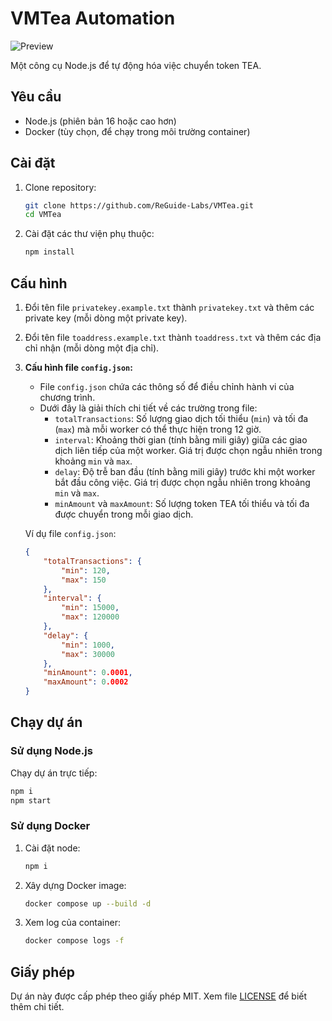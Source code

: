 # VMTea Automation

![Preview](./assets/preview.png)

Một công cụ Node.js để tự động hóa việc chuyển token TEA.

## Yêu cầu

- Node.js (phiên bản 16 hoặc cao hơn)
- Docker (tùy chọn, để chạy trong môi trường container)

## Cài đặt

1. Clone repository:
   ```bash
   git clone https://github.com/ReGuide-Labs/VMTea.git
   cd VMTea
   ```

2. Cài đặt các thư viện phụ thuộc:
   ```bash
   npm install
   ```

## Cấu hình

1. Đổi tên file `privatekey.example.txt` thành `privatekey.txt` và thêm các private key (mỗi dòng một private key).
2. Đổi tên file `toaddress.example.txt` thành `toaddress.txt` và thêm các địa chỉ nhận (mỗi dòng một địa chỉ).
3. **Cấu hình file `config.json`:**
   - File `config.json` chứa các thông số để điều chỉnh hành vi của chương trình.
   - Dưới đây là giải thích chi tiết về các trường trong file:
     - `totalTransactions`: Số lượng giao dịch tối thiểu (`min`) và tối đa (`max`) mà mỗi worker có thể thực hiện trong 12 giờ.
     - `interval`: Khoảng thời gian (tính bằng mili giây) giữa các giao dịch liên tiếp của một worker. Giá trị được chọn ngẫu nhiên trong khoảng `min` và `max`.
     - `delay`: Độ trễ ban đầu (tính bằng mili giây) trước khi một worker bắt đầu công việc. Giá trị được chọn ngẫu nhiên trong khoảng `min` và `max`.
     - `minAmount` và `maxAmount`: Số lượng token TEA tối thiểu và tối đa được chuyển trong mỗi giao dịch.

   Ví dụ file `config.json`:
   ```json
   {
       "totalTransactions": {
           "min": 120,
           "max": 150
       },
       "interval": {
           "min": 15000,
           "max": 120000
       },
       "delay": {
           "min": 1000,
           "max": 30000
       },
       "minAmount": 0.0001,
       "maxAmount": 0.0002
   }
   ```

## Chạy dự án

### Sử dụng Node.js

Chạy dự án trực tiếp:
```bash
npm i
npm start
```

### Sử dụng Docker


1. Cài đặt node:
   ```bash
   npm i
   ```

1. Xây dựng Docker image:
   ```bash
   docker compose up --build -d
   ```

2. Xem log của container:
   ```bash
   docker compose logs -f
   ```

## Giấy phép

Dự án này được cấp phép theo giấy phép MIT. Xem file [LICENSE](LICENSE) để biết thêm chi tiết.
